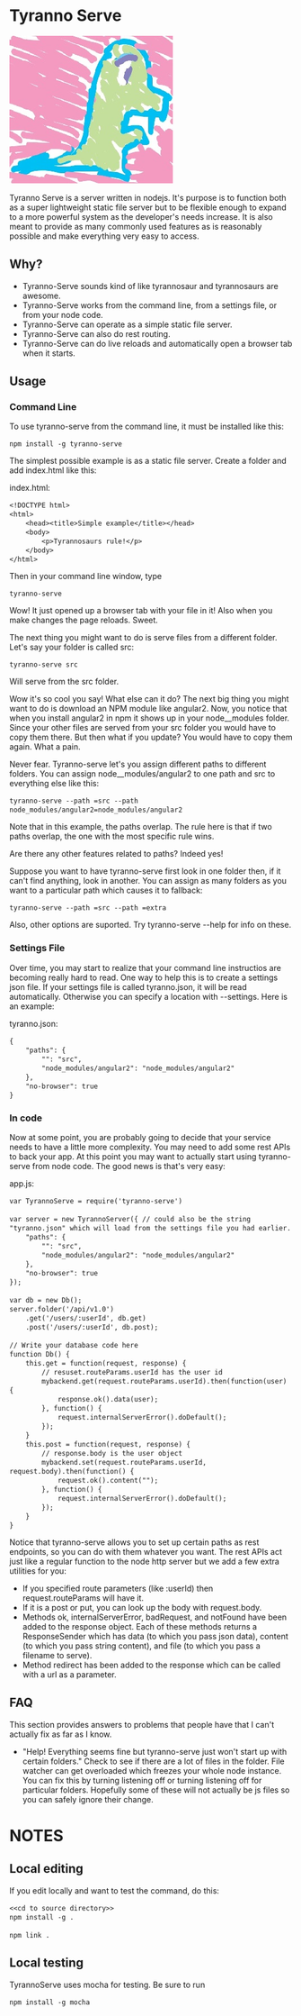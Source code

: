 # Tyranno Serve

![Curdely Drawn Dinosaur](icon.jpg)

Tyranno Serve is a server written in nodejs. It's purpose is to function both as a super lightweight static file server but to be flexible enough to expand to a more powerful system as the developer's needs increase. It is also meant to provide as many commonly used features as is reasonably possible and make everything very easy to access.

## Why?

- Tyranno-Serve sounds kind of like tyrannosaur and tyrannosaurs are awesome.
- Tyranno-Serve works from the command line, from a settings file, or from your node code.
- Tyranno-Serve can operate as a simple static file server.
- Tyranno-Serve can also do rest routing.
- Tyranno-Serve can do live reloads and automatically open a browser tab when it starts.

## Usage

### Command Line

To use tyranno-serve from the command line, it must be installed like this:

```
npm install -g tyranno-serve
```

The simplest possible example is as a static file server. Create a folder and add index.html like this:

index.html:
```
<!DOCTYPE html>
<html>
    <head><title>Simple example</title></head>
    <body>
        <p>Tyrannosaurs rule!</p>
    </body>
</html>
```

Then in your command line window, type

```
tyranno-serve
```

Wow! It just opened up a browser tab with your file in it! Also when you make changes the page reloads. Sweet.

The next thing you might want to do is serve files from a different folder. Let's say your folder is called src:

```
tyranno-serve src
```

Will serve from the src folder.

Wow it's so cool you say! What else can it do? The next big thing you might want to do is download an NPM module like angular2. Now, you notice that when you install angular2 in npm it shows up in your node__modules folder. Since your other files are served from your src folder you would have to copy them there. But then what if you update? You would have to copy them again. What a pain.

Never fear. Tyranno-serve let's you assign different paths to different folders. You can assign node__modules/angular2 to one path and src to everything else like this:

```
tyranno-serve --path =src --path node_modules/angular2=node_modules/angular2
```

Note that in this example, the paths overlap. The rule here is that if two paths overlap, the one with the most specific rule wins.

Are there any other features related to paths? Indeed yes!

Suppose you want to have tyranno-serve first look in one folder then, if it can't find anything, look in another. You can assign as many folders as you want to a particular path which causes it to fallback:

```
tyranno-serve --path =src --path =extra
```

Also, other options are suported. Try tyranno-serve --help for info on these.

### Settings File

Over time, you may start to realize that your command line instructios are becoming really hard to read. One way to help this is to create a settings json file. If your settings file is called tyranno.json, it will be read automatically. Otherwise you can specify a location with --settings. Here is an example:

tyranno.json:
```
{
    "paths": {
        "": "src",
        "node_modules/angular2": "node_modules/angular2"
    },
    "no-browser": true
}
```

### In code

Now at some point, you are probably going to decide that your service needs to have a little more complexity. You may need to add some rest APIs to back your app. At this point you may want to actually start using tyranno-serve from node code. The good news is that's very easy:

app.js:
```
var TyrannoServe = require('tyranno-serve')

var server = new TyrannoServer({ // could also be the string "tyranno.json" which will load from the settings file you had earlier.
    "paths": {
        "": "src",
        "node_modules/angular2": "node_modules/angular2"
    },
    "no-browser": true
});

var db = new Db();
server.folder('/api/v1.0')
    .get('/users/:userId', db.get)
    .post('/users/:userId', db.post);

// Write your database code here
function Db() {
    this.get = function(request, response) {
        // resuset.routeParams.userId has the user id
        mybackend.get(request.routeParams.userId).then(function(user) {
            response.ok().data(user);
        }, function() {
            request.internalServerError().doDefault();
        });
    }
    this.post = function(request, response) {
        // response.body is the user object
        mybackend.set(request.routeParams.userId, request.body).then(function() {
            request.ok().content("");
        }, function() {
            request.internalServerError().doDefault();
        });
    }
}
```

Notice that tyranno-serve allows you to set up certain paths as rest endpoints, so you can do with them whatever you want. The rest APIs act just like a regular function to the node http server but we add a few extra utilities for you:
  - If you specified route parameters (like :userId) then request.routeParams will have it.
  - If it is a post or put, you can look up the body with request.body.
  - Methods ok, internalServerError, badRequest, and notFound have been added to the response object. Each of these methods returns a ResponseSender which has data (to which you pass json data), content (to which you pass string content), and file (to which you pass a filename to serve).
  - Method redirect has been added to the response which can be called with a url as a parameter.

## FAQ

This section provides answers to problems that people have that I can't actually fix as far as I know.

- "Help! Everything seems fine but tyranno-serve just won't start up with certain folders." Check to see if there are a lot of files in the folder. File watcher can get overloaded which freezes your whole node instance. You can fix this by turning listening off or turning listening off for particular folders. Hopefully some of these will not actually be js files so you can safely ignore their change.

# NOTES

## Local editing

If you edit locally and want to test the command, do this:

```
<<cd to source directory>>
npm install -g .

npm link .
```

## Local testing

TyrannoServe uses mocha for testing. Be sure to run

```
npm install -g mocha
```
